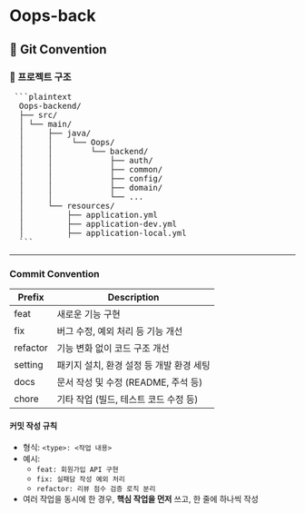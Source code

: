 # Oops-back
## 📠 Git Convention

### 📁 프로젝트 구조
<pre> ```plaintext 
  Oops-backend/ 
  ├── src/ 
  │ └── main/ 
  │     ├── java/
  │     │    └── Oops/
  │     │        └── backend/
  │     │            ├── auth/
  │     │            ├── common/
  │     │            ├── config/
  │     │            ├── domain/ 
  │     │            └── ... 
  │     └── resources/ 
  │         ├── application.yml 
  │         ├── application-dev.yml 
  │         ├── application-local.yml 
  ``` </pre>

---

### Commit Convention

| Prefix   | Description                                     |
|----------|-------------------------------------------------|
| feat     | 새로운 기능 구현                                  |
| fix      | 버그 수정, 예외 처리 등 기능 개선                    |
| refactor | 기능 변화 없이 코드 구조 개선                        |
| setting  | 패키지 설치, 환경 설정 등 개발 환경 세팅               |
| docs     | 문서 작성 및 수정 (README, 주석 등)                |
| chore    | 기타 작업 (빌드, 테스트 코드 수정 등)               |

#### 커밋 작성 규칙

- 형식: `<type>: <작업 내용>`
- 예시:
  - `feat: 회원가입 API 구현`
  - `fix: 실패담 작성 예외 처리`
  - `refactor: 리뷰 점수 검증 로직 분리`
- 여러 작업을 동시에 한 경우, **핵심 작업을 먼저** 쓰고, 한 줄에 하나씩 작성
